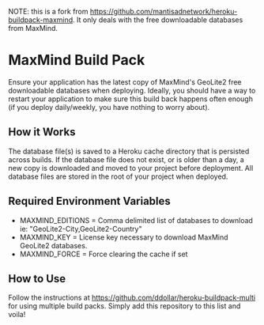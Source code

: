 NOTE: this is a fork from https://github.com/mantisadnetwork/heroku-buildpack-maxmind. It only deals with the free downloadable databases from MaxMind.

# MaxMind Build Pack
Ensure your application has the latest copy of MaxMind's GeoLite2 free downloadable databases when deploying. Ideally, you should have a way to restart your application to make sure this build back happens often enough (if you deploy daily/weekly, you have nothing to worry about).

## How it Works
The database file(s) is saved to a Heroku cache directory that is persisted across builds. If the database file does not exist, or is older than a day, a new copy is downloaded and moved to your project before deployment. All database files are stored in the root of your project when deployed.

## Required Environment Variables
* MAXMIND_EDITIONS = Comma delimited list of databases to download ie: "GeoLite2-City,GeoLite2-Country"
* MAXMIND_KEY = License key necessary to download MaxMind GeoLite2 databases.
* MAXMIND_FORCE = Force clearing the cache if set

## How to Use
Follow the instructions at https://github.com/ddollar/heroku-buildpack-multi for using multiple build packs. Simply add this repository to this list and voila!
